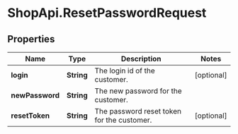# ShopApi.ResetPasswordRequest

## Properties

Name | Type | Description | Notes
------------ | ------------- | ------------- | -------------
**login** | **String** | The login id of the customer. | [optional] 
**newPassword** | **String** | The new password for the customer. | 
**resetToken** | **String** | The password reset token for the customer. | [optional] 


